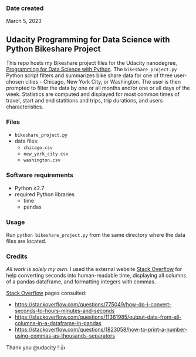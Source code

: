 ### Date created
March 5, 2023

## **Udacity Programming for Data Science with Python Bikeshare Project**
This repo hosts my Bikeshare project files for the Udacity nanodegree, [Programming for Data Science with Python](https://www.udacity.com/course/programming-for-data-science-nanodegree--nd104).  The `bikeshare_project.py` Python script filters and summarizes bike share data for one of three user-chosen cities - Chicago, New York City, or Washington.  The user is then prompted to filter the data by one or all months and/or one or all days of the week.  Statistics are computed and displayed for most common times of travel, start and end statitions and trips, trip durations, and users characteristics.

### Files
- `bikeshare_project.py`
- data files:
    - `chicago.csv`
    - `new_york_city.csv`
    - `washington.csv`

### Software requirements
- Python ≥2.7
- required Python libraries
    - time
    - pandas

### Usage 
Run `python bikeshare_project.py` from the same directory where the data files are located.

### Credits
_All work is solely my own._  I used the external website [Stack Overflow](https://stackoverflow.com/) for help converting seconds into human-readable time, displaying all columns of a pandas dataframe, and formatting integers with commas.

[Stack Overflow](https://stackoverflow.com/) pages consulted:
- https://stackoverflow.com/questions/775049/how-do-i-convert-seconds-to-hours-minutes-and-seconds
- https://stackoverflow.com/questions/11361985/output-data-from-all-columns-in-a-dataframe-in-pandas
- https://stackoverflow.com/questions/1823058/how-to-print-a-number-using-commas-as-thousands-separators

Thank you @udacity ! :+1: